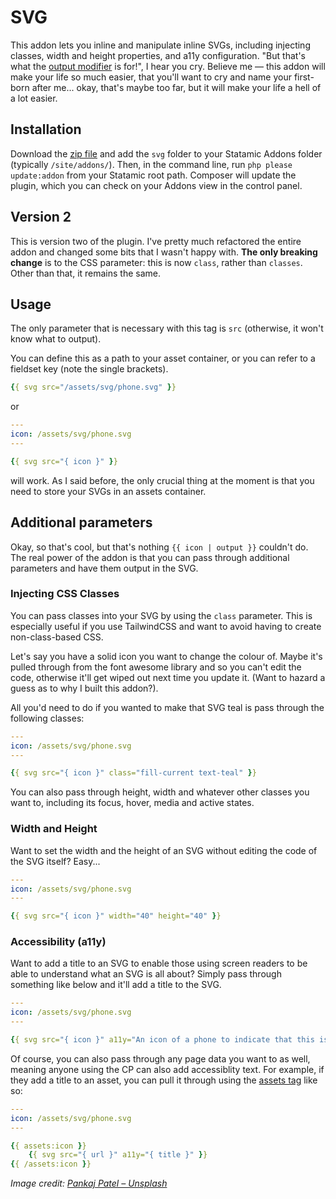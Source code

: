 # SVG

This addon lets you inline and manipulate inline SVGs, including injecting classes, width and height properties, and a11y configuration. "But that's what the [output modifier](https://docs.statamic.com/tags/theme-output) is for!", I hear you cry. Believe me — this addon will make your life so much easier, that you'll want to cry and name your first-born after me... okay, that's maybe too far, but it will make your life a hell of a lot easier.

## Installation
Download the [zip file](https://github.com/benfurfie/statamic-svg/archive/master.zip) and add the `svg` folder to your Statamic Addons folder (typically `/site/addons/`). Then, in the command line, run `php please update:addon` from your Statamic root path. Composer will update the plugin, which you can check on your Addons view in the control panel. 

## Version 2
This is version two of the plugin. I've pretty much refactored the entire addon and changed some bits that I wasn't happy with. **The only breaking change** is to the CSS parameter: this is now `class`, rather than `classes`. Other than that, it remains the same.

## Usage
The only parameter that is necessary with this tag is `src` (otherwise, it won't know what to output).

You can define this as a path to your asset container, or you can refer to a fieldset key (note the single brackets).

```yaml
{{ svg src="/assets/svg/phone.svg" }}
```

or 

```yaml
---
icon: /assets/svg/phone.svg
---

{{ svg src="{ icon }" }}
```

will work. As I said before, the only crucial thing at the moment is that you need to store your SVGs in an assets container.

## Additional parameters
Okay, so that's cool, but that's nothing `{{ icon | output }}` couldn't do. The real power of the addon is that you can pass through additional parameters and have them output in the SVG.

### Injecting CSS Classes
You can pass classes into your SVG by using the `class` parameter. This is especially useful if you use TailwindCSS and want to avoid having to create non-class-based CSS.

Let's say you have a solid icon you want to change the colour of. Maybe it's pulled through from the font awesome library and so you can't edit the code, otherwise it'll get wiped out next time you update it. (Want to hazard a guess as to why I built this addon?).

All you'd need to do if you wanted to make that SVG teal is pass through the following classes:

```yaml
---
icon: /assets/svg/phone.svg
---

{{ svg src="{ icon }" class="fill-current text-teal" }}
```

You can also pass through height, width and whatever other classes you want to, including its focus, hover, media and active states.

### Width and Height
Want to set the width and the height of an SVG without editing the code of the SVG itself? Easy...

```yaml
---
icon: /assets/svg/phone.svg
---

{{ svg src="{ icon }" width="40" height="40" }}
```

### Accessibility (a11y)
Want to add a title to an SVG to enable those using screen readers to be able to understand what an SVG is all about? Simply pass through something like below and it'll add a title to the SVG.

```yaml
---
icon: /assets/svg/phone.svg
---

{{ svg src="{ icon }" a11y="An icon of a phone to indicate that this is part of a phone number" }}
```

Of course, you can also pass through any page data you want to as well, meaning anyone using the CP can also add accessiblity text. For example, if they add a title to an asset, you can pull it through using the [assets tag](https://docs.statamic.com/tags/assets#single-assets) like so:

```yaml
---
icon: /assets/svg/phone.svg
---

{{ assets:icon }}
    {{ svg src="{ url }" a11y="{ title }" }}
{{ /assets:icon }}
```

*Image credit: [Pankaj Patel – Unsplash](https://unsplash.com/photos/Ylk5n_nd9dA)*
